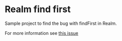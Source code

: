 # Realm find first
Sample project to find the bug with findFirst in Realm.

For more information see [this issue](https://github.com/realm/realm-java/issues/1018)
